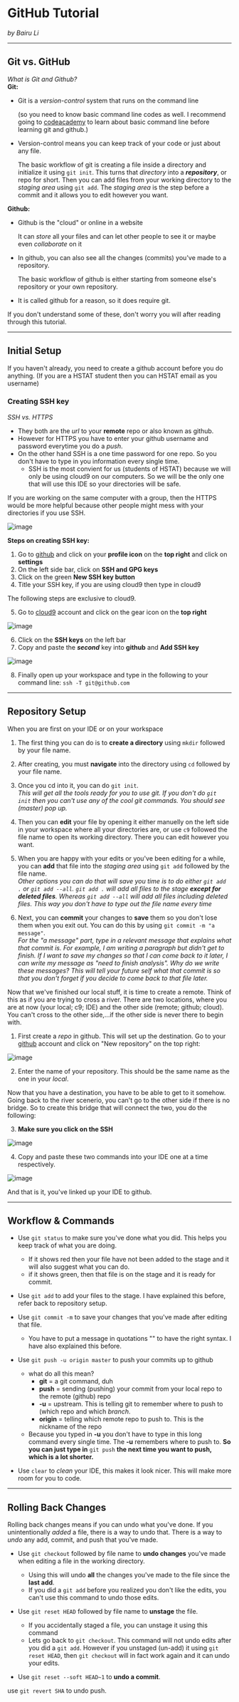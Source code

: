 # GitHub Tutorial

_by Bairu Li_

---
## Git vs. GitHub

_What is Git and Github?_  
**Git:**
* Git is a _version-control_ system that runs on the command line  

  (so you need to know basic command line codes as well. I recommend going to [codeacademy](https://www.codecademy.com/) 
  to learn about basic command line before learning git and github.)
  
* Version-control means you can keep track of your code or just about any file. 

  The basic workflow of git is creating a file inside a directory and initialize it using `git init`. 
  This turns that _directory_ into a **_repository_**, or repo for short. Then you can add files from your working directory to the 
  _staging area_ using `git add`. The _staging area_ is the step before a commit and it allows you to edit however you want.  
  
**Github:**
* Github is the "cloud" or online in a website

  It can _store_ all your files and can let other people to see it or maybe even _collaborate_ on it
  
* In github, you can also see all the changes (commits) you've made to a repository. 

  The basic workflow of github is either starting from someone
  else's repository or your own repository. 
  
* It is called github for a reason, so it does require git.  

If you don't understand some of these, don't worry you will after reading through this tutorial.

---
## Initial Setup
If you haven't already, you need to create a github account before you do anything. (If you are a HSTAT student then you can HSTAT email as you username)  

### Creating SSH key  
_SSH vs. HTTPS_  
* They both are the _url_ to your **remote** repo or also known as github. 
* However for HTTPS you have to enter your github username and password everytime you do a _push_. 
* On the other hand SSH is a one time password for one repo. So you don't have to type in you information every single time. 
  * SSH is the most convient for us (students of HSTAT) because we will only be using cloud9 on our computers. So we will be the only one that
  will use this IDE so your directories will be safe. 

If you are working on the same computer with a group, then the HTTPS would be
more helpful because other people might mess with your directories if you use SSH. 

![image](/github-tutorial/Capture2.PNG)

**Steps on creating SSH key:**

1. Go to [github](https://www.github.com) and click on your **profile icon** on the **top right** and click on **settings**
2. On the left side bar, click on **SSH and GPG keys**
3. Click on the green **New SSH key button**
4. Title your SSH key, if you are using cloud9 then type in cloud9

The following steps are exclusive to cloud9. 

5. Go to [cloud9](https://www.c9.io) account and click on the gear icon on the **top right**

![image](/github-tutorial/Capture4.PNG)

6. Click on the **SSH keys** on the left bar
7. Copy and paste the **_second_** key into **github** and **Add SSH key**

![image](/github-tutorial/Capture5.PNG)

8. Finally open up your workspace and type in the following to your command line:
`ssh -T git@github.com`


---
## Repository Setup

When you are first on your IDE or on your workspace

1. The first thing you can do is to **create a directory** using `mkdir` followed by your file name. 
2. After creating, you must **navigate** into the directory using `cd` followed by your file name. 
3. Once you cd into it, you can do `git init`.  
 _This will get all the tools ready for you to use git. If you don't do `git init` then you
 can't use any of the cool git commands. You should see (master) pop up._

4.  Then you can **edit** your file by opening it either manuelly on the left side in your workspace where all your directories are, or use `c9` followed the file name to open its working directory. There you can edit however you want.

5. When you are happy with your edits or you've been editing for a while, you can **add** that file  into the _staging area_ using `git add` followed by the file name.  
_Other options you can do that will save you time is to do either `git add .` or `git add --all`. `git add .` will add all files to the stage **except for deleted files**. Whereas `git add --all` will add all files including deleted files. This way you don't have to type out the file name every time_

6. Next, you can **commit** your changes to **save** them so you don't lose them when you exit out. You can do this by using `git commit -m "a message"`.  
_For the "a message" part, type in a relevant message that explains what that commit is. For example, I am writing a paragraph but didn't get to finish. If I want to save my changes so that I can come back to it later, I can write my message as "need to finish analysis". Why do we write these messages? This will tell your future self what that commit is so that you don't forget if you decide to come back to that file later._

Now that we've finished our local stuff, it is time to create a remote. Think of this as if you are trying to cross a river. There are two locations, where you are at now (your local; c9; IDE) and the other side (remote; github; cloud). You can't cross to the other side,...if the other side is never there to begin with. 

1. First create a _repo_ in github. This will set up the destination. Go to your [github](www.github.com) account and click on "New repository" on the top right:  

![image](/github-tutorial/Capture.PNG)

2. Enter the name of your repository. This should be the same name as the one in your _local_.

Now that you have a destination, you have to be able to get to it somehow. Going back to the river scenerio, you can't go to the other side if there is no bridge. So to create this bridge that will connect the two, you do the following:

3. **Make sure you click on the SSH**

![image](/github-tutorial/Capture3.PNG)

4. Copy and paste these two commands into your IDE one at a time respectively.

![image](/github-tutorial/Capture6.PNG)

And that is it, you've linked up your IDE to github.

---
## Workflow & Commands

* Use `git status` to make sure you've done what you did. This helps you keep track of what you are doing. 
  * If it shows red then your file have not been added to the stage and it will also suggest what you can do.
  * if it shows green, then that file is on the stage and it is ready for commit.

* Use `git add` to add your files to the stage. I have explained this before, refer back to repository setup.

* Use `git commit -m` to save your changes that you've made after editing that file. 
  * You have to put a message in quotations "" to have the right syntax. I have also explained this before.

* Use `git push -u origin master` to push your commits up to github
  * what do all this mean?
    * **git** = a git command, duh
    * **push** = sending (pushing) your commit from your local repo to the remote (github) repo
    * **-u** = upstream. This is telling git to remember where to push to (which repo and which _branch_.
    *  **origin** = telling which remote repo to push to. This is the nickname of the repo
  * Because you typed in **-u** you don't have to type in this long command every single time. The **-u** remembers where to push to. **So you can just type in** `git push` **the next time you want to push, which is a lot shorter.**
* Use `clear` to _clean_ your IDE, this makes it look nicer. This will make more room for you to code.  
  

---
## Rolling Back Changes

Rolling back changes means if you can undo what you've done. If you unintentionally _added_ a file, there is a way to undo that. There is a way to _undo_ any add, commit, and push that you've made.

* Use `git checkout` followed by file name to **undo changes** you've made when editing a file in the working directory. 
  * Using this will undo **all** the changes you've made to the file since the **last add**. 
  * If you did a `git add` before you realized you don't like the edits, you can't use this command to undo those edits.

* Use `git reset HEAD` followed by file name to **unstage** the file. 
  * If you accidentally staged a file, you can unstage it using this command
  * Lets go back to `git checkout`. This command will not undo edits after you did a `git add`. However if you unstaged (un-add) it using `git reset HEAD`, then `git checkout` will in fact work again and it can undo your edits. 

* Use `git reset --soft HEAD~1` to **undo a commit**. 

use `git revert SHA` to undo push.

<!--Great Job :) You were very thorough and direct with your explainations which is good for better understanding. Make sure to explain more of why with the how and the what.-->

